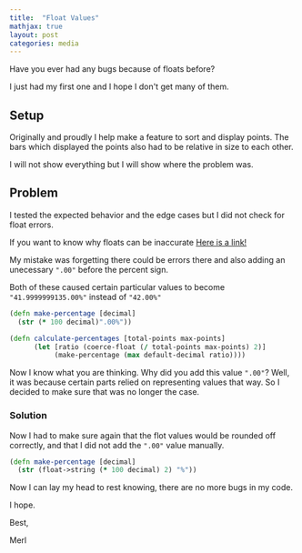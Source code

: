 ```yaml
---
title:  "Float Values"
mathjax: true
layout: post
categories: media
---
```



Have you ever had any bugs because of floats before?

I just had my first one and I hope I don't get many of them. 

## Setup

Originally and proudly I help make a feature to sort and display points. The bars which displayed the points
also had to be relative in size to each other. 

I will not show everything but I will show where the problem was. 


## Problem

I tested the expected behavior and the edge cases but I did not check for float errors. 

If you want to know why floats can be inaccurate [Here is a link!](https://www.red-gate.com/hub/product-learning/sql-prompt/the-dangers-of-using-float-or-real-datatypes#:~:text=Floating%20point%20datatypes%20accommodate%20very,can%20introduce%20big%20rounding%20errors.)

My mistake was forgetting there could be errors there and also adding an unecessary `".00"` before the percent sign. 

Both of these caused certain particular values to become `"41.9999999135.00%"` instead of `"42.00%"`
```clojure
(defn make-percentage [decimal]
  (str (* 100 decimal)".00%"))

(defn calculate-percentages [total-points max-points]
      (let [ratio (coerce-float (/ total-points max-points) 2)]
           (make-percentage (max default-decimal ratio))))
```

Now I know what you are thinking. Why did you add this value `".00"`? Well, it was because certain parts relied on 
representing values that way. So I decided to make sure that was no longer the case. 


### Solution

Now I had to make sure again that the flot values would be rounded off correctly, and that I did not add the `".00"` value manually. 

```clojure
(defn make-percentage [decimal]
  (str (float->string (* 100 decimal) 2) "%"))
```


Now I can lay my head to rest knowing, there are no more bugs in my code. 

I hope.

Best, 

Merl
